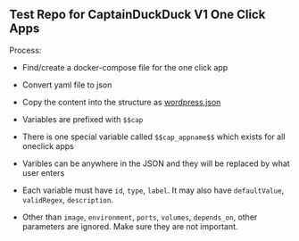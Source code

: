 ## Test Repo for CaptainDuckDuck V1 One Click Apps

Process:
- Find/create a docker-compose file for the one click app
- Convert yaml file to json
- Copy the content into the structure as [wordpress.json]( `https://github.com/githubsaturn/testing-v1-one-click-apps/blob/master/one-click-apps/v1/wordpress.json`)

- Variables are prefixed with `$$cap`
- There is one special variable called `$$cap_appname$$` which exists for all oneclick apps
- Varibles can be anywhere in the JSON and they will be replaced by what user enters
- Each variable must have `id`, `type`, `label`. It may also have `defaultValue`, `validRegex`, `description`.
- Other than `image`, `environment`, `ports`, `volumes`, `depends_on`, other parameters are ignored. Make sure they are not important.
